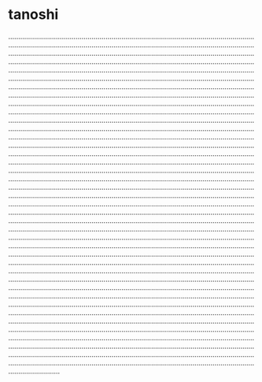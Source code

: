 # tanoshi
..........................................................................................................................................................................................................................................................................................................................................................................................................................................................................................................................................................................................................................................................................................................................................................................................................................................................................................................................................................................................................................................................................................................................................................................................................................................................................................................................................................................................................................................................................................................................................................................................................................................................................................................................................................................................................................................................................................................................................................................................................................................................................................................................................................................................................................................................................................................................................................................................................................................................................................................................................................................................................................................................................................................................................................................................................................................................................................................................................................................................................................................................................................................................................................................................................................................................................................................................................................................................................................................................................................................................................................................................................................................................................................................................................................................................................................................................................................................................................................................................................................................................................................................................................................................................................................................................................................................................................................................................................................................................................................................................................................................................................................................................................................................................................................................................................................................................................................................................................................................................................................................................................................................................................................................................